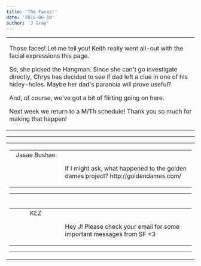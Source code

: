 ```yaml
---
title: 'The Faces!'
date: '2015-06-10'
author: 'J Gray'
---
```


<div>
<!-- Main content here -->
<table border="0" class="post"><tbody><tr><td>
   
   <div class="post_body">
       <p>Those faces! Let me tell you! Keith really went all-out with the facial expressions this page.</p><p>So, she picked the Hangman. Since she can't go investigate directly, Chrys has decided to see if dad left a clue in one of his hidey-holes. Maybe her dad's paranoia will prove useful?</p><p>And, of course, we've got a bit of flirting going on here. </p><p>Next week we return to a M/Th schedule! Thank you so much for making that happen!</p>
   </div>
   </td></tr>
   </tbody></table><hr><table style="width:100%; border:0;" class="comment_table"><tbody><tr><td width="100%"><a name=""> </a><div style="width:100%;" class="comment"><table border="0" width="100%"><tbody><tr><td align="center" valign="top" width="125">
<span class="comment_title"><center>Jasae Bushae<br></center><a name="2028">&nbsp;</a></span><br>
<center><img src="https://www.gravatar.com/avatar.php?gravatar_id=ee566f6b7a7fd942fef8d133d1bdbdff&amp;default=http%3A%2F%2Fmysteriesofthearcana.com%2Ftemplates%2Fmain%2Fimages%2Favatar.gif&amp;size=80&amp;rating=g" border="0" alt=""></center>
</td>
<td valign="top">


<p class="comment_text"> </p><p class="comment_text"><br> If I might ask, what happened to the golden dames project? http://goldendames.com/</p>
 

</td></tr></tbody></table>
<hr></div></td></tr><tr><td width="100%"><a name=""> </a><div style="width:100%;" class="comment"><table border="0" width="100%"><tbody><tr><td align="center" valign="top" width="125">
<span class="comment_title"><center>KEZ<br></center><a name="2029">&nbsp;</a></span><br>
<center><img src="https://www.gravatar.com/avatar.php?gravatar_id=63b762a7d931bba005131fc864c88546&amp;default=http%3A%2F%2Fmysteriesofthearcana.com%2Ftemplates%2Fmain%2Fimages%2Favatar.gif&amp;size=80&amp;rating=g" border="0" alt=""></center>
</td>
<td valign="top">


<p class="comment_text"> </p><p class="comment_text"><br> Hey J! Please check your email for some important messages from SF &lt;3</p>
 

</td></tr></tbody></table>
<hr></div></td></tr></tbody></table>
<!-- End main content -->
              </div>
